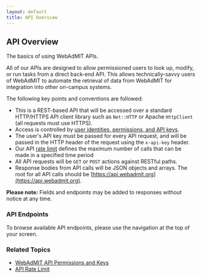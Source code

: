 ```yaml
---
layout: default
title: API Overview
---
```


## API Overview

The basics of using WebAdMIT APIs.

All of our APIs are designed to allow permissioned users to look up, modify, or run tasks from a direct back-end API.  This allows technically-savvy users of WebAdMIT to automate the retrieval of data from WebAdMIT for integration into other on-campus systems.

The following key points and conventions are followed:

  * This is a REST-based API that will be accessed over a standard HTTP/HTTPS API client library such as `Net::HTTP` or Apache `HttpClient` (all requests must use HTTPS).
  * Access is controlled by [user identities, permissions, and API keys](webadmit_api_permissions_and_keys.html).
  * The user's API key must be passed for every API request, and will be passed in the HTTP header of the request using the `x-api-key` header.
  * Our API [rate limit](api_rate_limit.html) defines the maximum number of calls that can be made in a specified time period
  * All API requests will be `GET` or `POST` actions against RESTful paths.
  * Response bodies from API calls will be JSON objects and arrays. The root for all API calls should be [https://api.webadmit.org](https://api.webadmit.org).

<div class="alert alert-warning">
  <strong>Please note:</strong> Fields and endpoints may be added to responses without notice at any time.
</div>

### API Endpoints

To browse available API endpoints, please use the navigation at the top of your screen.

### Related Topics

* [WebAdMIT API Permissions and Keys](webadmit_api_permissions_and_keys.html)
* [API Rate Limit](api_rate_limit.html)
